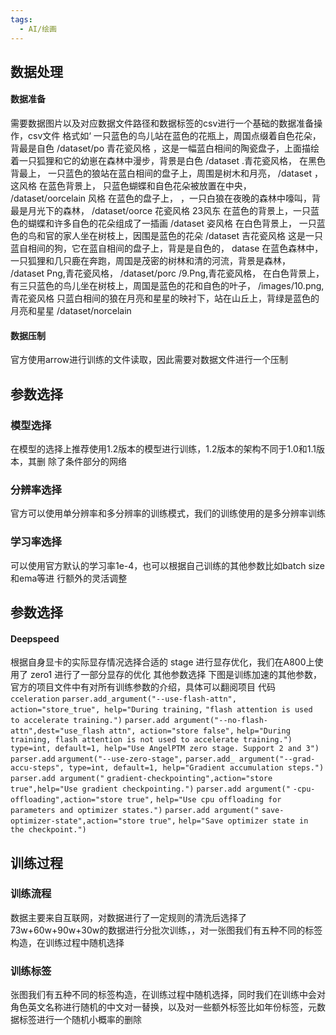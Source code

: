 ```yaml
---
tags:
  - AI/绘画
---
```


## 数据处理
#### 数据准备
需要数据图片以及对应数据文件路径和数据标签的csv进行一个基础的数据准备操作，csv文件
格式如‘
一只蓝色的鸟儿站在蓝色的花瓶上，周国点缀着自色花朵，背最是自色
/dataset/po
青花瓷风格
，这是一幅蓝白相间的陶瓷盘子，上面描绘着一只狐狸和它的幼崽在森林中漫步，背景是白色
/dataset
.青花瓷风格，
在黑色背最上，
一只蓝色的狼站在蓝白相间的盘子上，周围是树木和月亮，
/dataset
，这风格
在蓝色背景上，
只蓝色蝴蝶和自色花朵被放置在中央，
/dataset/oorcelain
风格
在蓝色的盘子上，
，一只白狼在夜晚的森林中嚎叫，背最是月光下的森林，
/dataset/oorce
花瓷风格
23风东
在蓝色的背景上，一只蓝色的蝴蝶和许多自色的花朵组成了一插画
/dataset
姿风格
在白色背景上，
一只蓝色的鸟和官的家人坐在树枝上，因围是蓝色的花朵
/dataset
吉花瓷风格
这是一只蓝自相间的狗，它在蓝自相间的盘子上，背是是自色的，
datase
在蓝色森林中，
一只狐狸和几只鹿在奔跑，周国是茂密的树林和清的河流，背景是森林，
/dataset
Png,青花瓷风格，
/dataset/porc
/9.Png,青花瓷风格，
在白色背景上，
有三只蓝色的鸟儿坐在树枝上，周国是蓝色的花和自色的叶子，
/images/10.png,青花瓷风格
只蓝白相间的狼在月亮和星星的映衬下，站在山丘上，背绿是蓝色的月亮和星星
/dataset/norcelain
#### 数据压制
官方使用arrow进行训练的文件读取，因此需要对数据文件进行一个压制

## 参数选择
### 模型选择
在模型的选择上推荐使用1.2版本的模型进行训练，1.2版本的架构不同于1.0和1.1版本，其删
除了条件部分的网络
### 分辨率选择
官方可以使用单分辨率和多分辨率的训练模式，我们的训练使用的是多分辨率训练
### 学习率选择
可以使用官方默认的学习率1e-4，也可以根据自己训练的其他参数比如batch size和ema等进
行额外的灵活调整

## 参数选择
####  Deepspeed
根据自身显卡的实际显存情况选择合适的 stage 进行显存优化，我们在A800上使用了 zero1
进行了一部分显存的优化
其他参数选择
下图是训练加速的其他参数，官方的项目文件中有对所有训练参数的介绍，具体可以翻阅项目
代码
`cceleration`
`parser.add_argument("--use-flash-attn", action="store_true", help="During training,`
`"flash attention is used to accelerate training.")`
`parser.add argument("--no-flash-attn",dest="use_flash attn", action="store false",`
`help="During training, flash attention is not used to accelerate training.")`
`type=int, default=1, help="Use AngelPTM zero stage. Support 2 and 3")`
`parser.add`
`argument("--use-zero-stage",`
`parser.add_ argument("--grad-accu-steps", type=int, default=1, help="Gradient accumulation steps.")`
`parser.add argument("`
`gradient-checkpointing",action="store true",help="Use gradient checkpointing.")`
`parser.add argument("`
`-cpu-offloading",action="store true",`
`help="Use cpu offloading for parameters and optimizer states.")`
`parser.add argument("`
`save-optimizer-state",action="store true",`
`help="Save optimizer state in the checkpoint.")`
## 训练过程
### 训练流程
数据主要来自互联网，对数据进行了一定规则的清洗后选择了73w+60w+90w+30w的数据进行分批次训练，，对一张图我们有五种不同的标签构造，在训练过程中随机选择
### 训练标签
张图我们有五种不同的标签构造，在训练过程中随机选择，同时我们在训练中会对角色英文名称进行随机的中文对一替换，以及对一些额外标签比如年份标签，元数据标签进行一个随机小概率的删除
